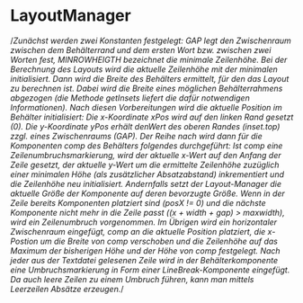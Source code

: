 # LayoutManager
/*Zunächst werden zwei Konstanten festgelegt: GAP legt den Zwischenraum
zwischen dem Behälterrand und dem ersten Wort bzw. zwischen zwei Worten
fest, MINROWHEIGTH bezeichnet die minimale Zeilenhöhe.
Bei der Berechnung des Layouts wird die aktuelle Zeilenhöhe mit der minimalen
initialisiert. Dann wird die Breite des Behälters ermittelt, für den das
Layout zu berechnen ist. Dabei wird die Breite eines möglichen Behälterrahmens
abgezogen (die Methode getInsets liefert die dafür notwendigen Informationen).
Nach diesen Vorbereitungen wird die aktuelle Position im Behälter initialisiert: 
Die x-Koordinate xPos wird auf den linken Rand gesetzt
(0). Die y-Koordinate yPos erhält denWert des oberen Randes (inset.top)
zzgl. eines Zwischenraums (GAP).
Der Reihe nach wird dann für die Komponenten comp des Behälters folgendes
durchgeführt: Ist comp eine Zeilenumbruchsmarkierung, wird der aktuelle
x-Wert auf den Anfang der Zeile gesetzt, der aktuelle y-Wert um die
ermittelte Zeilenhöhe zuzüglich einer minimalen Höhe (als zusätzlicher Absatzabstand)
inkrementiert und die Zeilenhöhe neu initialisiert.
Andernfalls setzt der Layout-Manager die aktuelle Größe der Komponente
auf deren bevorzugte Größe. Wenn in der Zeile bereits Komponenten
platziert sind (posX != 0) und die nächste Komponente nicht mehr in die
Zeile passt ((x + width + gap) > maxwidth), wird ein Zeilenumbruch
vorgenommen. Im Übrigen wird ein horizontaler Zwischenraum eingefügt,
comp an die aktuelle Position platziert, die x-Postion um die Breite von comp
verschoben und die Zeilenhöhe auf das Maximum der bisherigen Höhe und
der Höhe von comp festgelegt.
Nach jeder aus
der Textdatei gelesenen Zeile wird in der Behälterkomponente eine Umbruchsmarkierung
in Form einer LineBreak-Komponente eingefügt. Da
auch leere Zeilen zu einem Umbruch führen, kann man mittels Leerzeilen
Absätze erzeugen.*/
